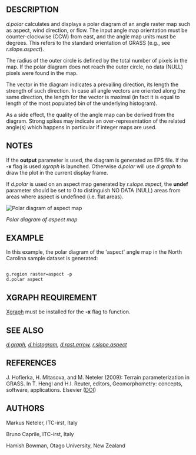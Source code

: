 
## DESCRIPTION

*d.polar* calculates and displays a polar diagram of an
angle raster map such as aspect, wind direction, or flow.
The input angle map orientation must be counter-clockwise (CCW)
from east, and the angle map units must be degrees. This refers
to the standard orientation of GRASS (e.g., see *r.slope.aspect*).

The radius of the outer circle is defined by the total number
of pixels in the map. If the polar diagram does not reach the
outer circle, no data (NULL) pixels were found in the map.

The vector in the diagram indicates a prevailing direction, its length
the strength of such direction. In case all angle vectors are oriented
along the same direction, the length for the vector is maximal (in fact
it is equal to length of the most populated bin of the underlying histogram).

As a side effect, the quality of the angle map can be derived from
the diagram. Strong spikes may indicate an over-representation of
the related angle(s) which happens in particular if integer maps
are used.

## NOTES

If the **output** parameter is used, the diagram is generated
as EPS file. If the **-x** flag is used *xgraph* is launched.
Otherwise *d.polar* will use *d.graph* to draw the plot
in the current display frame.

If *d.polar* is used on an aspect map generated by
*r.slope.aspect*, the **undef** parameter should be
set to 0 to distinguish NO DATA (NULL) areas from areas where
aspect is undefined (i.e. flat areas).

![Polar diagram of aspect map](d_polar_aspect.png)

*Polar diagram of aspect map*

## EXAMPLE

In this example, the polar diagram of the 'aspect' angle map in the
North Carolina sample dataset is generated:

```

g.region raster=aspect -p
d.polar aspect

```

## XGRAPH REQUIREMENT

[Xgraph](http://www.xgraph.org) must be installed for the
**-x** flag to function.

## SEE ALSO

*[d.graph](d.graph.html),
[d.histogram](d.histogram.html),
[d.rast.arrow](d.rast.arrow.html),
[r.slope.aspect](r.slope.aspect.html)*

## REFERENCES

J. Hofierka, H. Mitasova, and M. Neteler (2009): Terrain parameterization in GRASS.
In T. Hengl and H.I. Reuter, editors, Geomorphometry: concepts, software, applications. Elsevier
([DOI](https://doi.org/10.1016/S0166-2481%2808%2900017-2))

## AUTHORS

Markus Neteler, ITC-irst, Italy

Bruno Caprile, ITC-irst, Italy

Hamish Bowman, Otago University, New Zealand
